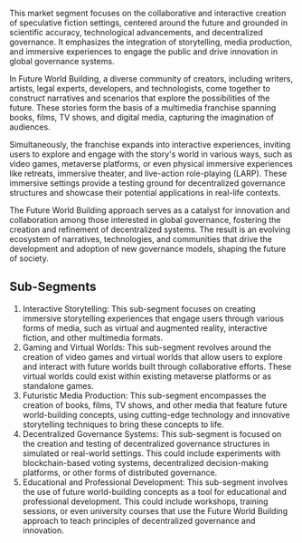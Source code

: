 This market segment focuses on the collaborative and interactive creation of speculative fiction settings, centered around the future and grounded in scientific accuracy, technological advancements, and decentralized governance. It emphasizes the integration of storytelling, media production, and immersive experiences to engage the public and drive innovation in global governance systems.

In Future World Building, a diverse community of creators, including writers, artists, legal experts, developers, and technologists, come together to construct narratives and scenarios that explore the possibilities of the future. These stories form the basis of a multimedia franchise spanning books, films, TV shows, and digital media, capturing the imagination of audiences.

Simultaneously, the franchise expands into interactive experiences, inviting users to explore and engage with the story's world in various ways, such as video games, metaverse platforms, or even physical immersive experiences like retreats, immersive theater, and live-action role-playing (LARP). These immersive settings provide a testing ground for decentralized governance structures and showcase their potential applications in real-life contexts.

The Future World Building approach serves as a catalyst for innovation and collaboration among those interested in global governance, fostering the creation and refinement of decentralized systems. The result is an evolving ecosystem of narratives, technologies, and communities that drive the development and adoption of new governance models, shaping the future of society.

## Sub-Segments

1.  Interactive Storytelling: This sub-segment focuses on creating immersive storytelling experiences that engage users through various forms of media, such as virtual and augmented reality, interactive fiction, and other multimedia formats.
2.  Gaming and Virtual Worlds: This sub-segment revolves around the creation of video games and virtual worlds that allow users to explore and interact with future worlds built through collaborative efforts. These virtual worlds could exist within existing metaverse platforms or as standalone games.
3.  Futuristic Media Production: This sub-segment encompasses the creation of books, films, TV shows, and other media that feature future world-building concepts, using cutting-edge technology and innovative storytelling techniques to bring these concepts to life.
4.  Decentralized Governance Systems: This sub-segment is focused on the creation and testing of decentralized governance structures in simulated or real-world settings. This could include experiments with blockchain-based voting systems, decentralized decision-making platforms, or other forms of distributed governance.
5.  Educational and Professional Development: This sub-segment involves the use of future world-building concepts as a tool for educational and professional development. This could include workshops, training sessions, or even university courses that use the Future World Building approach to teach principles of decentralized governance and innovation.


